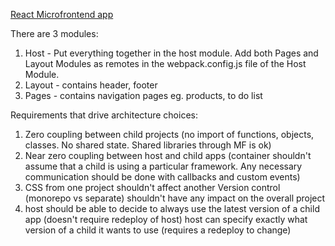 [React Microfrontend app](https://www.clickittech.com/developer/microfrontends/#:~:text=For%20example%2C%20a%20typical%20website,be%20divided%20into%20specialized%20teams)

There are 3 modules:

1. Host - Put everything together in the host module.
   Add both Pages and Layout Modules as remotes in the webpack.config.js file of the Host Module.
2. Layout - contains header, footer
3. Pages - contains navigation pages eg. products, to do list

Requirements that drive architecture choices:

1. Zero coupling between child projects (no import of functions, objects, classes. No shared state. Shared libraries through MF is ok)
2. Near zero coupling between host and child apps (container shouldn't assume that a child is using a particular framework. Any necessary communication should be done with callbacks and custom events)
3. CSS from one project shouldn't affect another
   Version control (monorepo vs separate) shouldn't have any impact on the overall project
4. host should be able to decide to always use the latest version of a child app (doesn't require redeploy of host)
   host can specify exactly what version of a child it wants to use (requires a redeploy to change)
